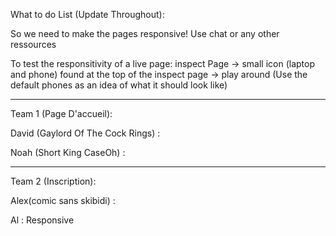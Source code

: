What to do List (Update Throughout):

So we need to make the pages responsive! Use chat or any other ressources


To test the responsitivity of a live page: inspect Page -> small icon (laptop and phone) found at the top of the inspect page -> play around (Use the default phones as an idea of what it should look like)

---------------------------------------------------------------------------------------------------------


Team 1 (Page D'accueil):


David (Gaylord Of The Cock Rings) :

Noah (Short King 
                  CaseOh) :

---------------------------------------------------------------------------------------------------------


Team 2 (Inscription):


Alex(comic sans skibidi) :


Al :
Responsive
